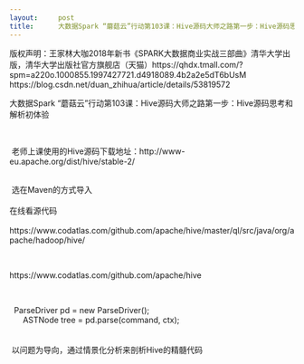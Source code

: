 ```yaml
---
layout:     post
title:      大数据Spark “蘑菇云”行动第103课：Hive源码大师之路第一步：Hive源码思考和解析初体验
---
```

<div id="article_content" class="article_content clearfix csdn-tracking-statistics" data-pid="blog" data-mod="popu_307" data-dsm="post">
								<div class="article-copyright">
					版权声明：王家林大咖2018年新书《SPARK大数据商业实战三部曲》清华大学出版，清华大学出版社官方旗舰店（天猫）https://qhdx.tmall.com/?spm=a220o.1000855.1997427721.d4918089.4b2a2e5dT6bUsM					https://blog.csdn.net/duan_zhihua/article/details/53819572				</div>
								            <link rel="stylesheet" href="https://csdnimg.cn/release/phoenix/template/css/ck_htmledit_views-f76675cdea.css">
						<div class="htmledit_views" id="content_views">
                
<p>大数据Spark “蘑菇云”行动第103课：Hive源码大师之路第一步：Hive源码思考和解析初体验</p>
<p><br></p>
<p></p>
<div> 老师上课使用的Hive源码下载地址：http://www-eu.apache.org/dist/hive/stable-2/ </div>
<br><p></p>
<p></p>
<div> 选在Maven的方式导入 </div>
<div><br></div>
<div>在线看源代码 </div>
<div><br></div>
https://www.codatlas.com/github.com/apache/hive/master/ql/src/java/org/apache/hadoop/hive/<br><p></p>
<p><br></p>
<p>https://www.codatlas.com/github.com/apache/hive</p>
<p><br></p>
<p></p>
<div>  ParseDriver pd = new ParseDriver();<br>
      ASTNode tree = pd.parse(command, ctx); </div>
<br><div><br></div>
<div> 以问题为导向，通过情景化分析来剖析Hive的精髓代码<br></div>
<br><p></p>
            </div>
                </div>